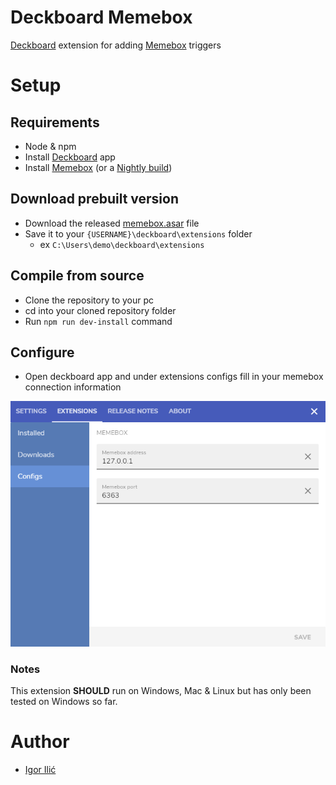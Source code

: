 # Deckboard Memebox

[Deckboard](https://deckboard.app/) extension for adding [Memebox](https://github.com/negue/meme-box) triggers

# Setup

## Requirements

* Node & npm
* Install [Deckboard](https://deckboard.app/) app
* Install [Memebox](https://github.com/negue/meme-box) (or
  a [Nightly build](https://github.com/negue/meme-box-nightly/releases))

## Download prebuilt version

* Download the released [memebox.asar](https://github.com/gigili/deckboard-memebox/releases) file
* Save it to your `{USERNAME}\deckboard\extensions` folder
  * ex `C:\Users\demo\deckboard\extensions`

## Compile from source

* Clone the repository to your pc
* cd into your cloned repository folder
* Run `npm run dev-install` command

## Configure

* Open deckboard app and under extensions configs fill in your memebox connection information

![memebox deckboard settings screen](assets/deckboard-memebox-settings.png)

### Notes

This extension **SHOULD** run on Windows, Mac & Linux but has only been tested on Windows so far.

# Author

* [Igor Ilić](https://bio.link/igorilic)

